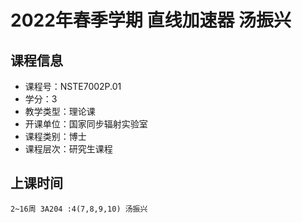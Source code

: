 # 2022年春季学期 直线加速器 汤振兴






## 课程信息

- 课程号：NSTE7002P.01
- 学分：3
- 教学类型：理论课
- 开课单位：国家同步辐射实验室
- 课程类别：博士
- 课程层次：研究生课程

## 上课时间

```
2~16周 3A204 :4(7,8,9,10) 汤振兴
```

